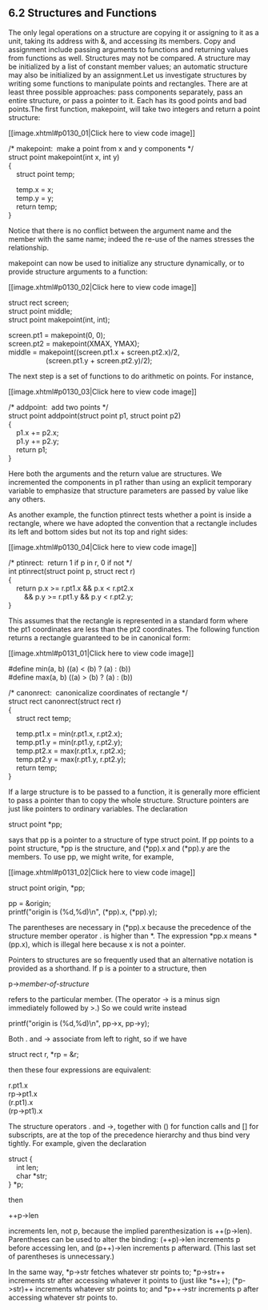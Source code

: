 ## 6.2 Structures and Functions

The only legal operations on a structure are copying it or assigning to it as a unit, taking its address with &, and accessing its members. Copy and assignment include passing arguments to functions and returning values from functions as well. Structures may not be compared. A structure may be initialized by a list of constant member values; an automatic structure may also be initialized by an assignment.Let us investigate structures by writing some functions to manipulate points and rectangles. There are at least three possible approaches: pass components separately, pass an entire structure, or pass a pointer to it. Each has its good points and bad points.The first function, makepoint, will take two integers and return a point structure:

[[image.xhtml#p0130_01|Click here to view code image]]

/\* makepoint:  make a point from x and y components \*/  
struct point makepoint(int x, int y)  
{  
    struct point temp;  
  
    temp.x = x;  
    temp.y = y;  
    return temp;  
}

Notice that there is no conflict between the argument name and the member with the same name; indeed the re-use of the names stresses the relationship.

makepoint can now be used to initialize any structure dynamically, or to provide structure arguments to a function:

[[image.xhtml#p0130_02|Click here to view code image]]

struct rect screen;  
struct point middle;  
struct point makepoint(int, int);  
  
screen.pt1 = makepoint(0, 0);  
screen.pt2 = makepoint(XMAX, YMAX);  
middle = makepoint((screen.pt1.x + screen.pt2.x)/2,  
                   (screen.pt1.y + screen.pt2.y)/2);

The next step is a set of functions to do arithmetic on points. For instance,  
  

[[image.xhtml#p0130_03|Click here to view code image]]

/\* addpoint:  add two points \*/  
struct point addpoint(struct point p1, struct point p2)  
{  
    p1.x += p2.x;  
    p1.y += p2.y;  
    return p1;  
}

Here both the arguments and the return value are structures. We incremented the components in p1 rather than using an explicit temporary variable to emphasize that structure parameters are passed by value like any others.

As another example, the function ptinrect tests whether a point is inside a rectangle, where we have adopted the convention that a rectangle includes its left and bottom sides but not its top and right sides:

[[image.xhtml#p0130_04|Click here to view code image]]

/\* ptinrect:  return 1 if p in r, 0 if not \*/  
int ptinrect(struct point p, struct rect r)  
{  
    return p.x >= r.pt1.x && p.x < r.pt2.x  
        && p.y >= r.pt1.y && p.y < r.pt2.y;  
}

This assumes that the rectangle is represented in a standard form where the pt1 coordinates are less than the pt2 coordinates. The following function returns a rectangle guaranteed to be in canonical form:

[[image.xhtml#p0131_01|Click here to view code image]]

#define min(a, b) ((a) < (b) ? (a) : (b))  
#define max(a, b) ((a) > (b) ? (a) : (b))  
  
/\* canonrect:  canonicalize coordinates of rectangle \*/  
struct rect canonrect(struct rect r)  
{  
    struct rect temp;  
  
    temp.pt1.x = min(r.pt1.x, r.pt2.x);  
    temp.pt1.y = min(r.pt1.y, r.pt2.y);  
    temp.pt2.x = max(r.pt1.x, r.pt2.x);  
    temp.pt2.y = max(r.pt1.y, r.pt2.y);  
    return temp;  
}

If a large structure is to be passed to a function, it is generally more efficient to pass a pointer than to copy the whole structure. Structure pointers are just like pointers to ordinary variables. The declaration

struct point \*pp;

says that pp is a pointer to a structure of type struct point. If pp points to a point structure, \*pp is the structure, and (\*pp).x and (\*pp).y are the members. To use pp, we might write, for example,

[[image.xhtml#p0131_02|Click here to view code image]]

struct point origin, \*pp;  
  
pp = &origin;  
printf("origin is (%d,%d)\\n", (\*pp).x, (\*pp).y);

The parentheses are necessary in (\*pp).x because the precedence of the structure member operator . is higher than \*. The expression \*pp.x means \*(pp.x), which is illegal here because x is not a pointer.

Pointers to structures are so frequently used that an alternative notation is provided as a shorthand. If p is a pointer to a structure, then

p->_member-of-structure_

refers to the particular member. (The operator \-> is a minus sign immediately followed by \>.) So we could write instead

printf("origin is (%d,%d)\\n", pp->x, pp->y);

Both . and \-> associate from left to right, so if we have

struct rect r, \*rp = &r;

then these four expressions are equivalent:

r.pt1.x  
rp->pt1.x  
(r.pt1).x  
(rp->pt1).x

The structure operators . and \->, together with () for function calls and \[\] for subscripts, are at the top of the precedence hierarchy and thus bind very tightly. For example, given the declaration

struct {  
    int len;  
    char \*str;  
} \*p;

then

++p->len

increments len, not p, because the implied parenthesization is ++(p->len). Parentheses can be used to alter the binding: (++p)->len increments p before accessing len, and (p++)->len increments p afterward. (This last set of parentheses is unnecessary.)

In the same way, \*p->str fetches whatever str points to; \*p->str++ increments str after accessing whatever it points to (just like \*s++); (\*p->str)++ increments whatever str points to; and \*p++->str increments p after accessing whatever str points to.

